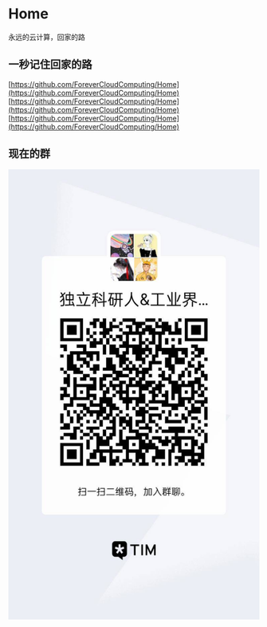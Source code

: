 # Home
永远的云计算，回家的路
## 一秒记住回家的路
[https://github.com/ForeverCloudComputing/Home](https://github.com/ForeverCloudComputing/Home)
[https://github.com/ForeverCloudComputing/Home](https://github.com/ForeverCloudComputing/Home)
[https://github.com/ForeverCloudComputing/Home](https://github.com/ForeverCloudComputing/Home)
## 现在的群
![群](https://github.com/ForeverCloudComputing/Home/blob/main/resources/images/now.jpg)

